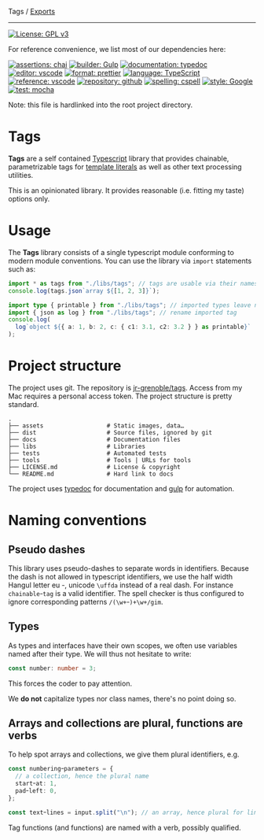 Tags / [Exports](docs/modules.md)

---

[![License: GPL v3](https://img.shields.io/badge/License-GPLv3-blue.svg)](https://www.gnu.org/licenses/gpl-3.0)

For reference convenience, we list most of our dependencies here:

[![assertions: chai](https://img.shields.io/badge/bdd-chai-a40802.svg)](https://www.chaijs.com/api/bdd)
[![builder: Gulp](https://img.shields.io/badge/builder-gulp-ff2000.svg)](https://gulpjs.com)
[![documentation: typedoc](https://img.shields.io/badge/doc_gen-typedoc-8000ff.svg)](https://typedoc.org)
[![editor: vscode](https://img.shields.io/badge/edit-vscode-0060ff.svg)](https://code.visualstudio.com/docs/editor/tasks)
[![format: prettier](https://img.shields.io/badge/format-prettier-ffff00.svg)](https://github.com/prettier/prettier)
[![language: TypeScript](https://img.shields.io/badge/%3C%2F%3E-typescript-0080ff.svg)](http://www.typescriptlang.org/)
[![reference: vscode](https://img.shields.io/badge/ref-MDN-80a0ff.svg)](https://developer.mozilla.org/en-US/docs/Web/JavaScript/Guide/Modules)
[![repository: github](https://img.shields.io/badge/repo-tags-black.svg)](https://github.com/jr-grenoble/tags)
[![spelling: cspell](https://img.shields.io/badge/spelling-cspell-40ff50.svg)](https://github.com/streetsidesoftware/vscode-spell-checker/)
[![style: Google](https://img.shields.io/badge/style-google-60ff40.svg)](https://github.com/google/gts)
[![test: mocha](https://img.shields.io/badge/test-mocha-c29d7f.svg)](https://mochajs.org)

Note: this file is hardlinked into the root project directory.

# Tags

**Tags** are a self contained [Typescript](https://www.typescriptlang.org/) library that provides chainable, parametrizable tags for [template literals](https://developer.mozilla.org/en-US/docs/Web/JavaScript/Reference/Template_literals) as well as other text processing utilities.

This is an opinionated library. It provides reasonable (i.e. fitting my taste) options only.

# Usage

The **Tags** library consists of a single typescript module conforming to modern module conventions. You can use the library via `import` statements such as:

```typescript
import * as tags from "./libs/tags"; // tags are usable via their names qualified with "tags"
console.log(tags.json`array ${[1, 2, 3]}`);

import type { printable } from "./libs/tags"; // imported types leave no trace in the executable code
import { json as log } from "./libs/tags"; // rename imported tag
console.log(
  log`object ${{ a: 1, b: 2, c: { c1: 3.1, c2: 3.2 } } as printable}`
);
```

# Project structure

The project uses git. The repository is [jr-grenoble/tags](https://github.com/jr-grenoble/tags). Access from my Mac requires a personal access token. The project structure is pretty standard.

    .
    ├── assets                  # Static images, data…
    ├── dist                    # Source files, ignored by git
    ├── docs                    # Documentation files
    ├── libs                    # Libraries
    ├── tests                   # Automated tests
    ├── tools                   # Tools | URLs for tools
    ├── LICENSE.md              # License & copyright
    └── README.md               # Hard link to docs

The project uses [typedoc](https://typedoc.org/) for documentation and [gulp](https://gulpjs.com/) for automation.

# Naming conventions

## Pseudo dashes

This library uses pseudo-dashes to separate words in identifiers. Because the dash is not allowed in typescript identifiers, we use the half width Hangul letter eu `ｰ`, unicode `\uffda` instead of a real dash. For instance `chainableｰtag` is a valid identifier. The spell checker is thus configured to ignore corresponding patterns `/(\w+ｰ)+\w+/gim`.

## Types

As types and interfaces have their own scopes, we often use variables named after their type. We will thus not hesitate to write:

```typescript
const number: number = 3;
```

This forces the coder to pay attention.

We **do not** capitalize types nor class names, there's no point doing so.

## Arrays and collections are plural, functions are verbs

To help spot arrays and collections, we give them plural identifiers, e.g.

```typescript
const numberingｰparameters = {
  // a collection, hence the plural name
  startｰat: 1,
  padｰleft: 0,
};

const textｰlines = input.split("\n"); // an array, hence plural for lines
```

Tag functions (and functions) are named with a verb, possibly qualified.
